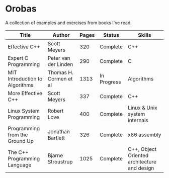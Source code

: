 Orobas
======

A collection of examples and exercises from books I've read.

| Title        | Author           | Pages  | Status | Skills
| ------------- |-------------| -----|--------------|------------|
|  Effective C++	| Scott Meyers		| 320	| Complete | C++
|  Expert C Programming  | Peter van der Linden | 290 | Complete | C
| MIT Introduction to Algorithms      | Thomas H. Cormen et al      |   1313 | In Progress | Algorithms
| More Effective C++	| Scott Meyers		| 337	| Complete | C++
| Linux System Programming | Robert Love 	| 400	| Complete | Linux & Unix system internals |
| Programming from the Ground Up | Jonathan Bartlett      |   326 | Complete | x86 assembly
| The C++ Programming Language | Bjarne Stroustrup |  1025 | Complete | C++, Object Oriented architecture and design 
